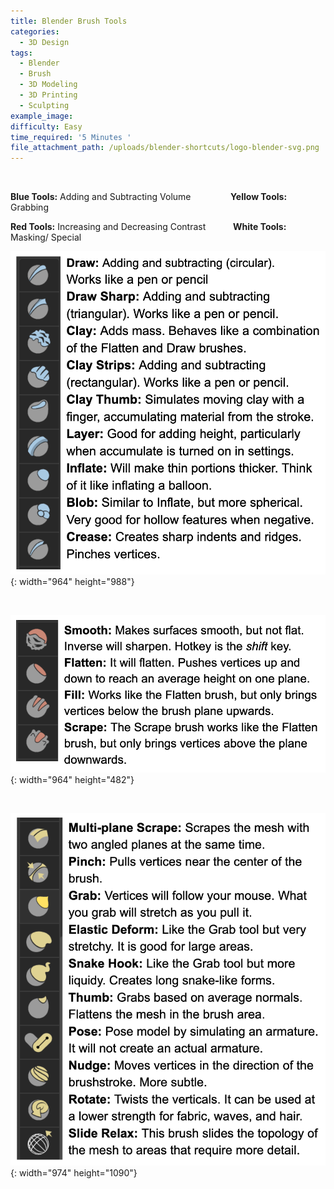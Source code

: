 ```yaml
---
title: Blender Brush Tools
categories:
  - 3D Design
tags:
  - Blender
  - Brush
  - 3D Modeling
  - 3D Printing
  - Sculpting
example_image:
difficulty: Easy
time_required: '5 Minutes '
file_attachment_path: /uploads/blender-shortcuts/logo-blender-svg.png
---
```


&nbsp;

**Blue Tools:** Adding and Subtracting Volume **&nbsp; &nbsp; &nbsp; &nbsp; &nbsp; &nbsp; &nbsp; &nbsp; &nbsp; Yellow Tools:** Grabbing&nbsp;

**Red Tools:** Increasing and Decreasing Contrast **&nbsp; &nbsp; &nbsp; &nbsp; &nbsp; &nbsp; White Tools:** Masking/ Special &nbsp;**&nbsp;**

![](/uploads/blender-brush-tools/screen-shot-2022-02-03-at-11-02-46-am.png){: width="964" height="988"}

&nbsp;

![](/uploads/blender-brush-tools/screen-shot-2022-02-03-at-11-03-00-am.png){: width="964" height="482"}

&nbsp;

![](/uploads/blender-brush-tools/screen-shot-2022-02-03-at-11-03-11-am.png){: width="974" height="1090"}
